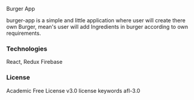 Burger App

burger-app is a simple and little application where user will create there own Burger, mean's user will add Ingredients in burger according to own requirements.

### Technologies
React, Redux
Firebase


### License
Academic Free License v3.0 
license keywords afl-3.0